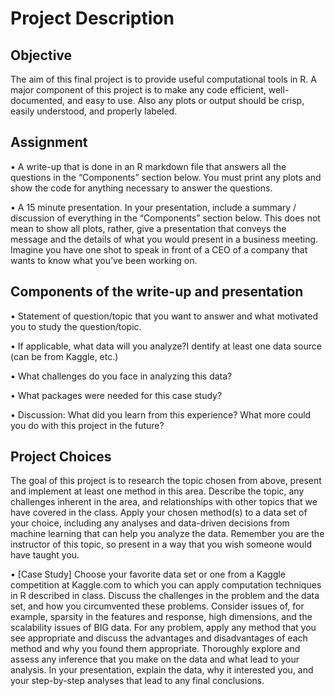 # Project Description

## Objective
The aim of this final project is to provide useful computational tools in R. A major component of this project is to make any code efficient, well-documented, and easy to use. Also any plots or output should be crisp, easily understood, and properly labeled.

## Assignment
• A write-up that is done in an R markdown file that answers all the questions in the “Components” section below. You must print any plots and show the code for anything necessary to answer the questions.

• A 15 minute presentation. In your presentation, include a summary / discussion of everything in the “Components” section below. This does not mean to show all plots, rather, give a presentation that conveys the message and the details of what you would present in a business meeting. Imagine you have one shot to speak in front of a CEO of a company that wants to know what you’ve been working on.

## Components of the write-up and presentation
• Statement of question/topic that you want to answer and what motivated you to study the question/topic.

• If applicable, what data will you analyze?I dentify at least one data source (can be from Kaggle, etc.)

• What challenges do you face in analyzing this data?

• What packages were needed for this case study?

• Discussion: What did you learn from this experience? What more could you do with this project in the future?

## Project Choices
The goal of this project is to research the topic chosen from above, present and implement at least one method in this area. Describe the topic, any challenges inherent in the area, and relationships with other topics that we have covered in the class. Apply your chosen method(s) to a data set of your choice, including any analyses and data-driven decisions from machine learning that can help you analyze the data. Remember you are the instructor of this topic, so present in a way that you wish someone would have taught you.

• [Case Study] Choose your favorite data set or one from a Kaggle competition at Kaggle.com to which you can apply computation techniques in R described in class. Discuss the challenges in the problem and the data set, and how you circumvented these problems. Consider issues of, for example, sparsity in the features and response, high dimensions, and the scalability issues of BIG data. For any problem, apply any method that you see appropriate and discuss the advantages and disadvantages of each method and why you found them appropriate. Thoroughly explore and assess any inference that you make on the data and what lead to your analysis. In your presentation, explain the data, why it interested you, and your step-by-step analyses that lead to any final conclusions.

